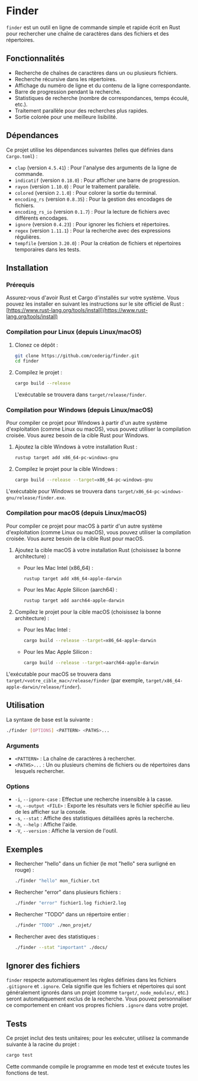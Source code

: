 # Finder

`finder` est un outil en ligne de commande simple et rapide écrit en Rust pour rechercher une chaîne de caractères dans des fichiers et des répertoires.

## Fonctionnalités

- Recherche de chaînes de caractères dans un ou plusieurs fichiers.
- Recherche récursive dans les répertoires.
- Affichage du numéro de ligne et du contenu de la ligne correspondante.
- Barre de progression pendant la recherche.
- Statistiques de recherche (nombre de correspondances, temps écoulé, etc.).
- Traitement parallèle pour des recherches plus rapides.
- Sortie colorée pour une meilleure lisibilité.

## Dépendances

Ce projet utilise les dépendances suivantes (telles que définies dans `Cargo.toml`) :

- `clap` (version `4.5.41`) : Pour l'analyse des arguments de la ligne de commande.
- `indicatif` (version `0.18.0`) : Pour afficher une barre de progression.
- `rayon` (version `1.10.0`) : Pour le traitement parallèle.
- `colored` (version `2.1.0`) : Pour colorer la sortie du terminal.
- `encoding_rs` (version `0.8.35`) : Pour la gestion des encodages de fichiers.
- `encoding_rs_io` (version `0.1.7`) : Pour la lecture de fichiers avec différents encodages.
- `ignore` (version `0.4.23`) : Pour ignorer les fichiers et répertoires.
- `regex` (version `1.11.1`) : Pour la recherche avec des expressions régulières.
- `tempfile` (version `3.20.0`) : Pour la création de fichiers et répertoires temporaires dans les tests.

## Installation

### Prérequis

Assurez-vous d'avoir Rust et Cargo d'installés sur votre système. Vous pouvez les installer en suivant les instructions sur le site officiel de Rust : [https://www.rust-lang.org/tools/install](https://www.rust-lang.org/tools/install)

### Compilation pour Linux (depuis Linux/macOS)
1.  Clonez ce dépôt :
    ```sh
    git clone https://github.com/cederig/finder.git
    cd finder
    ```
2.  Compilez le projet :
    ```sh
    cargo build --release
    ```
    L'exécutable se trouvera dans `target/release/finder`.

### Compilation pour Windows (depuis Linux/macOS)

Pour compiler ce projet pour Windows à partir d'un autre système d'exploitation (comme Linux ou macOS), vous pouvez utiliser la compilation croisée. Vous aurez besoin de la cible Rust pour Windows.

1.  Ajoutez la cible Windows à votre installation Rust :
    ```sh
    rustup target add x86_64-pc-windows-gnu
    ```

2.  Compilez le projet pour la cible Windows :
    ```sh
    cargo build --release --target=x86_64-pc-windows-gnu
    ```

L'exécutable pour Windows se trouvera dans `target/x86_64-pc-windows-gnu/release/finder.exe`.

### Compilation pour macOS (depuis Linux/macOS)

Pour compiler ce projet pour macOS à partir d'un autre système d'exploitation (comme Linux ou macOS), vous pouvez utiliser la compilation croisée. Vous aurez besoin de la cible Rust pour macOS.

1.  Ajoutez la cible macOS à votre installation Rust (choisissez la bonne architecture) :
    *   Pour les Mac Intel (x86_64) :
        ```sh
        rustup target add x86_64-apple-darwin
        ```
    *   Pour les Mac Apple Silicon (aarch64) :
        ```sh
        rustup target add aarch64-apple-darwin
        ```

2.  Compilez le projet pour la cible macOS (choisissez la bonne architecture) :
    *   Pour les Mac Intel :
        ```sh
        cargo build --release --target=x86_64-apple-darwin
        ```
    *   Pour les Mac Apple Silicon :
        ```sh
        cargo build --release --target=aarch64-apple-darwin
        ```

L'exécutable pour macOS se trouvera dans `target/<votre_cible_mac>/release/finder` (par exemple, `target/x86_64-apple-darwin/release/finder`).

## Utilisation

La syntaxe de base est la suivante :

```bash
./finder [OPTIONS] <PATTERN> <PATHS>...
```

### Arguments

-   `<PATTERN>` : La chaîne de caractères à rechercher.
-   `<PATHS>...` : Un ou plusieurs chemins de fichiers ou de répertoires dans lesquels rechercher.

### Options

-   `-i`, `--ignore-case` : Effectue une recherche insensible à la casse.
-   `-o`, `--output <FILE>` : Exporte les résultats vers le fichier spécifié au lieu de les afficher sur la console.
-   `-s`, `--stat` : Affiche des statistiques détaillées après la recherche.
-   `-h`, `--help` : Affiche l'aide.
-   `-V`, `--version` : Affiche la version de l'outil.

## Exemples

-   Rechercher "hello" dans un fichier (le mot "hello" sera surligné en rouge) :
    ```sh
    ./finder "hello" mon_fichier.txt
    ```

-   Rechercher "error" dans plusieurs fichiers :
    ```sh
    ./finder "error" fichier1.log fichier2.log
    ```

-   Rechercher "TODO" dans un répertoire entier :
    ```sh
    ./finder "TODO" ./mon_projet/
    ```

-   Rechercher avec des statistiques :
    ```sh
    ./finder --stat "important" ./docs/
    ```
## Ignorer des fichiers

`finder` respecte automatiquement les règles définies dans les fichiers `.gitignore` et `.ignore`. Cela signifie que les fichiers et répertoires qui sont généralement ignorés dans un projet (comme `target/`, `node_modules/`, etc.) seront automatiquement exclus de la recherche. Vous pouvez personnaliser ce comportement en créant vos propres fichiers `.ignore` dans votre projet.


## Tests

Ce projet inclut des tests unitaires; pour les exécuter, utilisez la commande suivante à la racine du projet :

```sh
cargo test
```

Cette commande compile le programme en mode test et exécute toutes les fonctions de test.